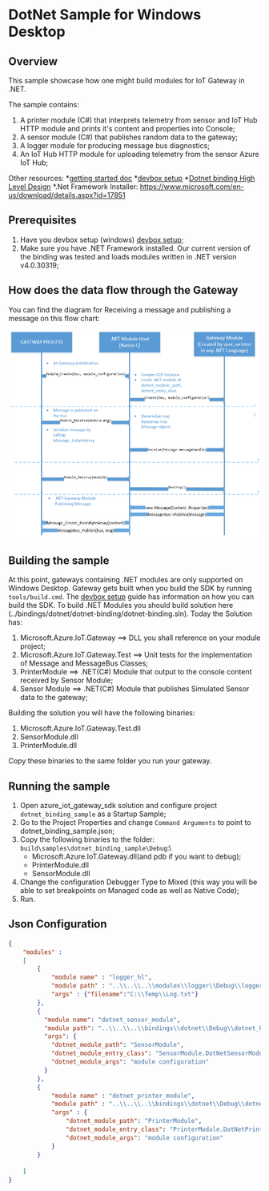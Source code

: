 DotNet Sample for Windows Desktop
=================================

Overview
--------

This sample showcase how one might build modules for IoT Gateway in .NET.

The sample contains:

1. A printer module (C#) that interprets telemetry from sensor and IoT Hub HTTP module and prints it's content and properties into Console;
2. A sensor module (C#) that publishes random data to the gateway;
3. A logger module for producing message bus diagnostics;
4. An IoT Hub HTTP module for uploading telemetry from the sensor Azure IoT Hub;

Other resources:
*[getting started doc](getting_started.md)
*[devbox setup](devbox_setup.md)
*[Dotnet binding High Level Design](../bindings/dotnet/devdoc/dotnet_bindings_hld.md)
*.Net Framework Installer: https://www.microsoft.com/en-us/download/details.aspx?id=17851

Prerequisites
--------------
1. Have you devbox setup (windows) [devbox setup](devbox_setup.md);
2. Make sure you have .NET Framework installed. Our current version of the binding was tested and loads modules written in .NET version v4.0.30319;

How does the data flow through the Gateway
------------------------------------------
You can find the diagram for Receiving a message and publishing a message on this flow chart:

![](../bindings/dotnet/devdoc/images/flow_chart.png)


Building the sample
-------------------
At this point, gateways containing .NET modules are only supported on Windows Desktop. Gateway gets built when you build the SDK by running `tools/build.cmd`.  The
[devbox setup](devbox_setup.md) guide has information on how you can build the SDK.
To build .NET Modules you should build solution here (../bindings/dotnet/dotnet-binding/dotnet-binding.sln).
Today the Solution has: 
1. Microsoft.Azure.IoT.Gateway ==> DLL you shall reference on your module project;
2. Microsoft.Azure.IoT.Gateway.Test ==> Unit tests for the implementation of Message and MessageBus Classes;
3. PrinterModule ==> .NET(C#) Module that output to the console content received by Sensor Module;
4. Sensor Module ==> .NET(C#) Module that publishes Simulated Sensor data to the gateway;

Building the solution you will have the following binaries: 
1. Microsoft.Azure.IoT.Gateway.Test.dll
2. SensorModule.dll
3. PrinterModule.dll

Copy these binaries to the same folder you run your gateway. 

Running the sample
------------------
1. Open azure_iot_gateway_sdk solution and configure project `dotnet_binding_sample` as a Startup Sample;
2. Go to the Project Properties and change `Command Arguments` to point to dotnet_binding_sample.json;
3. Copy the following binaries to the folder: `build\samples\dotnet_binding_sample\Debug`:\
    * Microsoft.Azure.IoT.Gateway.dll(and pdb if you want to debug);
    * PrinterModule.dll
    * SensorModule.dll
4. Change the configuration Debugger Type to Mixed (this way you will be able to set breakpoints on Managed code as well as Native Code);
5. Run.




Json Configuration
------------------
```json
{
    "modules" :
    [
        {
            "module name" : "logger_hl",
            "module path" : "..\\..\\..\\modules\\logger\\Debug\\logger_hl.dll",
            "args" : {"filename":"C:\\Temp\\Log.txt"} 
        },
        {
          "module name": "dotnet_sensor_module",
          "module path": "..\\..\\..\\bindings\\dotnet\\Debug\\dotnet_hl.dll",
          "args": {
            "dotnet_module_path": "SensorModule",
            "dotnet_module_entry_class": "SensorModule.DotNetSensorModule",
            "dotnet_module_args": "module configuration"
          }
        },
        {
            "module name" : "dotnet_printer_module",
            "module path" : "..\\..\\..\\bindings\\dotnet\\Debug\\dotnet_hl.dll",
            "args" : {
                "dotnet_module_path": "PrinterModule",
                "dotnet_module_entry_class": "PrinterModule.DotNetPrinterModule",
                "dotnet_module_args": "module configuration"
            }
        }

    ]
}
```
